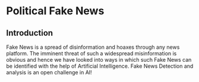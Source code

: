 # Political Fake News
## Introduction
Fake News is a spread of disinformation and hoaxes through any
news platform. The imminent threat of such a widespread
misinformation is obvious and hence we have looked into ways
in which such Fake News can be identified with the help of
Artificial Intelligence. Fake News Detection and analysis is an
open challenge in AI!
